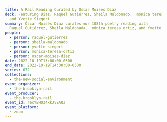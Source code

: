 ```yaml
---
title: A Rail Reading Curated by Óscar Moisés Diaz
deck: Featuring Diaz, Raquel Gutiérrez, Sheila Maldonado,  mónica teresa ortiz,
  and Yvette Siegert
summary: Óscar Moisés Diaz curates our 108th poetry reading with
  Raquel Gutiérrez, Sheila Maldonado,  mónica teresa ortiz, and Yvette Siegert.
people:
  - person: raquel-gutierrez
  - person: sheila-maldonado
  - person: yvette-siegert
  - person: monica-teresa-ortiz
  - person: oscar-moises-diaz
date: 2022-10-19T13:00:00-0500
end_date: 2022-10-19T14:30:00-0500
series: 672
collections:
  - the-new-social-environment
event_organizer:
  - the-brooklyn-rail
event_producer:
  - the-brooklyn-rail
event_id: recYBHO34xkJvEAQJ
event_platform:
  - zoom
---
```

